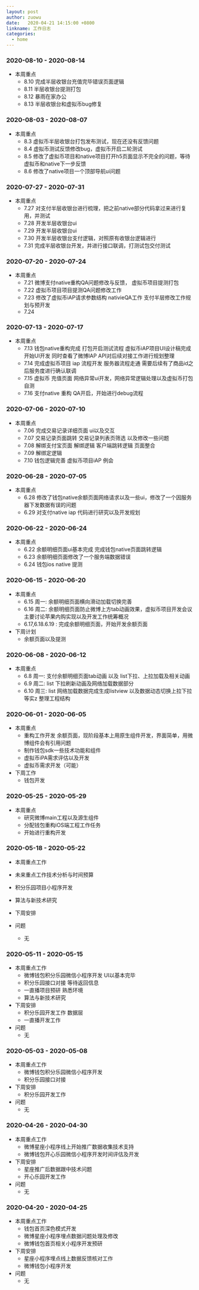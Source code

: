 ```yaml
---
layout: post
author: zuowu
date:   2020-04-21 14:15:00 +0800
linkname: 工作日志
categories: 
  - home
---
```


### 2020-08-10 - 2020-08-14
 * 本周重点
   * 8.10 完成半层收银台充值完毕错误页面逻辑
   * 8.11 半层收银台提测打包
   * 8.12 暴雨在家办公
   * 8.13 半层收银台和虚拟币bug修复
   

### 2020-08-03 - 2020-08-07
 * 本周重点
   * 8.3 虚拟币半层收银台打包发布测试，现在还没有反馈问题
   * 8.4 虚拟币测试反馈修改bug，虚拟币开启二轮测试
   * 8.5 修改了虚拟币项目和native项目打开h5页面显示不完全的问题，等待虚拟币和native下一步反馈
   * 8.6 修改了native项目一个顶部导航ui问题

### 2020-07-27 - 2020-07-31
 * 本周重点
   * 7.27 对支付半层收银台进行梳理，把之前native部分代码拿过来进行复用，并测试
   * 7.28 开发半层收银台ui
   * 7.29 开发半层收银台ui
   * 7.30 开发半层收银台支付逻辑，对照原有收银台逻辑进行
   * 7.31 完成半层收银台开发，并进行接口联调，打测试包交付测试

### 2020-07-20 - 2020-07-24
 * 本周重点
   * 7.21 微博支付native重构QA问题修改与反馈， 虚拟币项目提测打包
   * 7.22 虚拟币项目项目提测QA问题修改工作
   * 7.23 修改了虚拟币iAP请求参数结构 nativieQA工作 支付半层修改工作规划与预开发
   * 7.24 


### 2020-07-13 - 2020-07-17
 * 本周重点
   * 7.13 钱包native重构完成 打包开启测试流程 虚拟币iAP项目UI设计稿完成开始UI开发 同时查看了微博IAP API对后续对接工作进行规划整理
   * 7.14 完成虚拟币项目 iap 流程开发 服务器流程走通 需要后续有了商品id之后服务度进行确认联调
   * 7.15 虚拟币 充值页面 网络异常ui开发，网络异常逻辑处理以及虚拟币打包自测
   * 7.16 支付native 重构 QA开启，开始进行debug流程

### 2020-07-06 - 2020-07-10
 * 本周重点 
   * 7.06 完成交易记录详细页面 ui以及交互
   * 7.07 交易记录页面跳转 交易记录列表页筛选 以及修改一些问题
   * 7.08 解绑支付宝页面 解绑逻辑 客户端跳转逻辑 页面整合
   * 7.09 解绑定逻辑
   * 7.10 钱包逻辑完善 虚拟币项目iAP 例会

### 2020-06-28 - 2020-07-05
 * 本周重点
   * 6.28 修改了钱包native余额页面网络请求以及一些ui，修改了一个因服务器下发数据有误的问题
   * 6.29 对支付native iap 代码进行研究以及开发规划


### 2020-06-22 - 2020-06-24
 * 本周重点
   * 6.22 余额明细页面ui基本完成 完成钱包native页面跳转逻辑
   * 6.23 余额明细页面修改了一个服务端数据错误
   * 6.24 钱包ios native 提测

### 2020-06-15 - 2020-06-20
 * 本周重点
   * 6.15 周一: 余额明细页面横向滑动加载切换完善
   * 6.16 周二: 余额明细页面防止微博上方tab动画效果，虚拟币项目开发会议主要讨论苹果内购实现以及开发工作统筹概况
   * 6.17,6.18.6.19 : 完成余额明细页面，开始开发余额页面
 * 下周计划
   * 余额页面以及提测
   

### 2020-06-08 - 2020-06-12
 * 本周重点
   * 6.8 周一: 支付余额明细页面tab动画 以及 list下拉、上拉加载及相关动画
   * 6.9 周二: list 下拉刷新动画及网络加载数据部分
   * 6.10 周三: list 网络加载数据完成生成listview 以及数据动态切换上拉下拉等实z 整理工程结构

### 2020-06-01 - 2020-06-05
 * 本周重点
   * 重构工作开发 余额页面，现阶段基本上用原生组件开发，界面简单，用微博组件会有引用问题
   * 制作钱包sdk一些技术功能和组件
   * 虚拟币iPA需求评估以及开发
   * 虚拟币需求开发（可能）
 * 下周工作
   * 钱包开发

### 2020-05-25 - 2020-05-29
 * 本周重点
   * 研究微博main工程以及源生组件
   * 分配钱包重构iOS端工程工作任务
   * 开始进行重构开发


### 2020-05-18 - 2020-05-22
 * 本周重点工作
  * 未来重点工作技术分析与时间预算
  * 积分乐园项目小程序开发
  * 算法与新技术研究
 * 下周安排

 * 问题
    * 无


### 2020-05-11 - 2020-05-15
 * 本周重点工作
    * 微博钱包积分乐园微信小程序开发 UI以基本完毕
    * 积分乐园接口对接 等待返回信息
    * 一直播项目预研 熟悉环境
    * 算法与新技术研究
 * 下周安排
    * 积分乐园开发工作 数据层
    * 一直播开发工作
 * 问题
    * 无

### 2020-05-03 - 2020-05-08
 * 本周重点工作
    * 微博钱包积分乐园微信小程序开发
    * 积分乐园接口对接
 * 下周安排
    * 积分乐园开发工作
 * 问题
    * 无


### 2020-04-26 - 2020-04-30
 * 本周重点工作
    * 微博星座小程序线上开始推广数据收集技术支持
    * 微博钱包开心乐园微信小程序开发时间评估及开发
 * 下周安排
    * 星座推广后数据跟中技术问题
    * 开心乐园开发工作
 * 问题
    * 无

### 2020-04-20 - 2020-04-25
 * 本周重点工作
    * 钱包首页深色模式开发
    * 微博星座小程序埋点数据问题处理及修改
    * 微博钱包首页相关小程序开发预研
 * 下周安排
    * 星座小程序埋点线上数据反馈核对工作
    * 微博钱包小程序开发
 * 问题
    * 无

